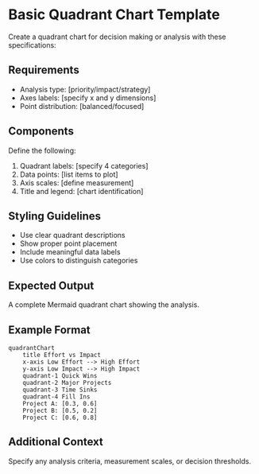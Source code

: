 <!--
mode: auto
tools: vscode-markdown, mermaid-preview
-->

# Basic Quadrant Chart Template

Create a quadrant chart for decision making or analysis with these specifications:

## Requirements

- Analysis type: [priority/impact/strategy]
- Axes labels: [specify x and y dimensions]
- Point distribution: [balanced/focused]

## Components

Define the following:
1. Quadrant labels: [specify 4 categories]
2. Data points: [list items to plot]
3. Axis scales: [define measurement]
4. Title and legend: [chart identification]

## Styling Guidelines

- Use clear quadrant descriptions
- Show proper point placement
- Include meaningful data labels
- Use colors to distinguish categories

## Expected Output

A complete Mermaid quadrant chart showing the analysis.

## Example Format

```mermaid
quadrantChart
    title Effort vs Impact
    x-axis Low Effort --> High Effort
    y-axis Low Impact --> High Impact
    quadrant-1 Quick Wins
    quadrant-2 Major Projects
    quadrant-3 Time Sinks
    quadrant-4 Fill Ins
    Project A: [0.3, 0.6]
    Project B: [0.5, 0.2]
    Project C: [0.6, 0.8]
```

## Additional Context

Specify any analysis criteria, measurement scales, or decision thresholds.
